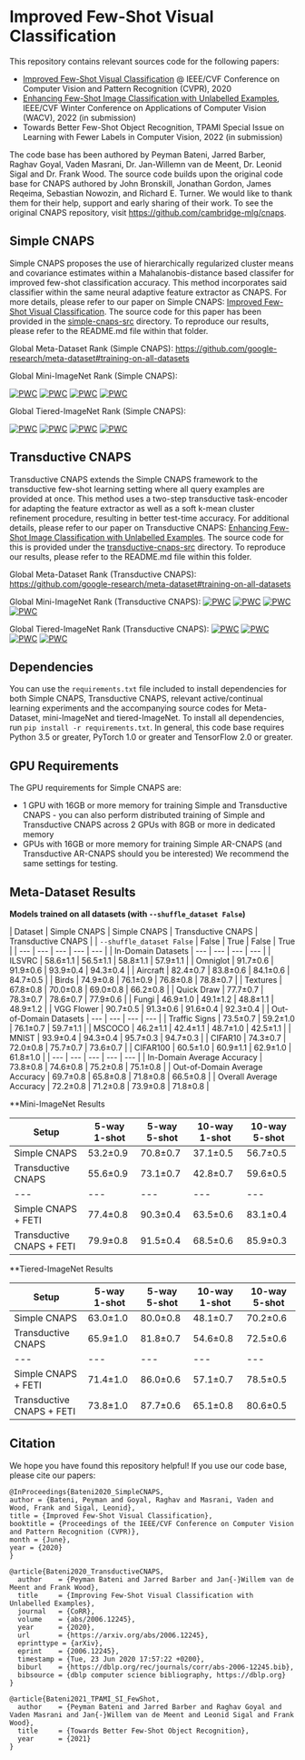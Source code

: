 # Improved Few-Shot Visual Classification

This repository contains relevant sources code for the following papers:
- [Improved Few-Shot Visual Classification](https://openaccess.thecvf.com/content_CVPR_2020/html/Bateni_Improved_Few-Shot_Visual_Classification_CVPR_2020_paper.html) @ IEEE/CVF Conference on Computer Vision and Pattern Recognition (CVPR), 2020
- [Enhancing Few-Shot Image Classification with Unlabelled Examples](https://arxiv.org/abs/2006.12245), IEEE/CVF Winter Conference on Applications of Computer Vision (WACV), 2022 (in submission)
- Towards Better Few-Shot Object Recognition, TPAMI Special Issue on Learning with Fewer Labels in Computer Vision, 2022 (in submission)

The code base has been authored by Peyman Bateni, Jarred Barber, Raghav Goyal, Vaden Masrani, Dr. Jan-Willemn van de Meent, Dr. Leonid Sigal and Dr. Frank Wood. The source code builds upon the original code base for CNAPS authored by John Bronskill, Jonathan Gordon, James Reqeima, Sebastian Nowozin, and Richard E. Turner. We would like to thank them for their help, support and early sharing of their work. To see the original CNAPS repository, visit https://github.com/cambridge-mlg/cnaps.

## Simple CNAPS

Simple CNAPS proposes the use of hierarchically regularized cluster means and covariance estimates within a Mahalanobis-distance based classifer for improved few-shot classification accuracy. This method incorporates said classifier within the same neural adaptive feature extractor as CNAPS. For more details, please refer to our paper on Simple CNAPS: [Improved Few-Shot Visual Classification](https://openaccess.thecvf.com/content_CVPR_2020/html/Bateni_Improved_Few-Shot_Visual_Classification_CVPR_2020_paper.html). The source code for this paper has been provided in the [simple-cnaps-src]() directory. To reproduce our results, please refer to the README.md file within that folder.

Global Meta-Dataset Rank (Simple CNAPS): https://github.com/google-research/meta-dataset#training-on-all-datasets

Global Mini-ImageNet Rank (Simple CNAPS):

[![PWC](https://img.shields.io/endpoint.svg?url=https://paperswithcode.com/badge/improved-few-shot-visual-classification/few-shot-image-classification-on-mini-2)](https://paperswithcode.com/sota/few-shot-image-classification-on-mini-2?p=improved-few-shot-visual-classification)
[![PWC](https://img.shields.io/endpoint.svg?url=https://paperswithcode.com/badge/improved-few-shot-visual-classification/few-shot-image-classification-on-mini-3)](https://paperswithcode.com/sota/few-shot-image-classification-on-mini-3?p=improved-few-shot-visual-classification)
[![PWC](https://img.shields.io/endpoint.svg?url=https://paperswithcode.com/badge/improved-few-shot-visual-classification/few-shot-image-classification-on-mini-12)](https://paperswithcode.com/sota/few-shot-image-classification-on-mini-12?p=improved-few-shot-visual-classification)
[![PWC](https://img.shields.io/endpoint.svg?url=https://paperswithcode.com/badge/improved-few-shot-visual-classification/few-shot-image-classification-on-mini-13)](https://paperswithcode.com/sota/few-shot-image-classification-on-mini-13?p=improved-few-shot-visual-classification)

Global Tiered-ImageNet Rank (Simple CNAPS):

[![PWC](https://img.shields.io/endpoint.svg?url=https://paperswithcode.com/badge/improved-few-shot-visual-classification/few-shot-image-classification-on-tiered)](https://paperswithcode.com/sota/few-shot-image-classification-on-tiered?p=improved-few-shot-visual-classification)
[![PWC](https://img.shields.io/endpoint.svg?url=https://paperswithcode.com/badge/improved-few-shot-visual-classification/few-shot-image-classification-on-tiered-1)](https://paperswithcode.com/sota/few-shot-image-classification-on-tiered-1?p=improved-few-shot-visual-classification)
[![PWC](https://img.shields.io/endpoint.svg?url=https://paperswithcode.com/badge/improved-few-shot-visual-classification/few-shot-image-classification-on-tiered-2)](https://paperswithcode.com/sota/few-shot-image-classification-on-tiered-2?p=improved-few-shot-visual-classification)
[![PWC](https://img.shields.io/endpoint.svg?url=https://paperswithcode.com/badge/improved-few-shot-visual-classification/few-shot-image-classification-on-tiered-3)](https://paperswithcode.com/sota/few-shot-image-classification-on-tiered-3?p=improved-few-shot-visual-classification)

## Transductive CNAPS
Transductive CNAPS extends the Simple CNAPS framework to the transductive few-shot learning setting where all query examples are provided at once. This method uses a two-step transductive task-encoder for adapting the feature extractor as well as a soft k-mean cluster refinement procedure, resulting in better test-time accuracy. For additional details, please refer to our paper on Transductive CNAPS: [Enhancing Few-Shot Image Classification with Unlabelled Examples](https://arxiv.org/abs/2006.12245). The source code for this is provided under the [transductive-cnaps-src]() directory. To reproduce our results, please refer to the README.md file within this folder.

Global Meta-Dataset Rank (Transductive CNAPS): https://github.com/google-research/meta-dataset#training-on-all-datasets

Global Mini-ImageNet Rank (Transductive CNAPS):
[![PWC](https://img.shields.io/endpoint.svg?url=https://paperswithcode.com/badge/improving-few-shot-visual-classification-with/few-shot-image-classification-on-mini-2)](https://paperswithcode.com/sota/few-shot-image-classification-on-mini-2?p=improving-few-shot-visual-classification-with)
[![PWC](https://img.shields.io/endpoint.svg?url=https://paperswithcode.com/badge/improving-few-shot-visual-classification-with/few-shot-image-classification-on-mini-3)](https://paperswithcode.com/sota/few-shot-image-classification-on-mini-3?p=improving-few-shot-visual-classification-with)
[![PWC](https://img.shields.io/endpoint.svg?url=https://paperswithcode.com/badge/improving-few-shot-visual-classification-with/few-shot-image-classification-on-mini-12)](https://paperswithcode.com/sota/few-shot-image-classification-on-mini-12?p=improving-few-shot-visual-classification-with)
[![PWC](https://img.shields.io/endpoint.svg?url=https://paperswithcode.com/badge/improving-few-shot-visual-classification-with/few-shot-image-classification-on-mini-13)](https://paperswithcode.com/sota/few-shot-image-classification-on-mini-13?p=improving-few-shot-visual-classification-with)

Global Tiered-ImageNet Rank (Transductive CNAPS):
[![PWC](https://img.shields.io/endpoint.svg?url=https://paperswithcode.com/badge/improving-few-shot-visual-classification-with/few-shot-image-classification-on-tiered)](https://paperswithcode.com/sota/few-shot-image-classification-on-tiered?p=improving-few-shot-visual-classification-with)
[![PWC](https://img.shields.io/endpoint.svg?url=https://paperswithcode.com/badge/improving-few-shot-visual-classification-with/few-shot-image-classification-on-tiered-1)](https://paperswithcode.com/sota/few-shot-image-classification-on-tiered-1?p=improving-few-shot-visual-classification-with)
[![PWC](https://img.shields.io/endpoint.svg?url=https://paperswithcode.com/badge/improving-few-shot-visual-classification-with/few-shot-image-classification-on-mini-12)](https://paperswithcode.com/sota/few-shot-image-classification-on-mini-12?p=improving-few-shot-visual-classification-with)
[![PWC](https://img.shields.io/endpoint.svg?url=https://paperswithcode.com/badge/improving-few-shot-visual-classification-with/few-shot-image-classification-on-mini-13)](https://paperswithcode.com/sota/few-shot-image-classification-on-mini-13?p=improving-few-shot-visual-classification-with)

## Dependencies
You can use the ```requirements.txt``` file included to install dependencies for both Simple CNAPS, Transductive CNAPS, relevant active/continual learning experiments and the accompanying source codes for Meta-Dataset, mini-ImageNet and tiered-ImageNet. To install all dependencies, run ```pip install -r requirements.txt```. In general, this code base requires Python 3.5 or greater, PyTorch 1.0 or greater and TensorFlow 2.0 or greater.

## GPU Requirements
The GPU requirements for Simple CNAPS are:
* 1 GPU with 16GB or more memory for training Simple and Transductive CNAPS - you can also perform distributed training of Simple and Transductive CNAPS across 2 GPUs with 8GB or more in dedicated memory
* GPUs with 16GB or more memory for training Simple AR-CNAPS (and Transductive AR-CNAPS should you be interested)
We recommend the same settings for testing.

## Meta-Dataset Results

**Models trained on all datasets (with ```--shuffle_dataset False```)**

| Dataset                         | Simple CNAPS | Simple CNAPS | Transductive CNAPS | Transductive CNAPS |
| ```--shuffle_dataset False```   | False        | True         | False              | True               |
| ---                             | ---          | ---          | ---                | ---                |
| In-Domain Datasets              | ---          | ---          | ---                | ---                |
| ILSVRC                          | 58.6±1.1     | 56.5±1.1     | 58.8±1.1           | 57.9±1.1           |
| Omniglot                        | 91.7±0.6     | 91.9±0.6     | 93.9±0.4           | 94.3±0.4           |
| Aircraft                        | 82.4±0.7     | 83.8±0.6     | 84.1±0.6           | 84.7±0.5           |
| Birds                           | 74.9±0.8     | 76.1±0.9     | 76.8±0.8           | 78.8±0.7           |
| Textures                        | 67.8±0.8     | 70.0±0.8     | 69.0±0.8           | 66.2±0.8           |
| Quick Draw                      | 77.7±0.7     | 78.3±0.7     | 78.6±0.7           | 77.9±0.6           |
| Fungi                           | 46.9±1.0     | 49.1±1.2     | 48.8±1.1           | 48.9±1.2           |
| VGG Flower                      | 90.7±0.5     | 91.3±0.6     | 91.6±0.4           | 92.3±0.4           |
| Out-of-Domain Datasets          | ---          | ---          | ---                | ---                |
| Traffic Signs                   | 73.5±0.7     | 59.2±1.0     | 76.1±0.7           | 59.7±1.1           |
| MSCOCO                          | 46.2±1.1     | 42.4±1.1     | 48.7±1.0           | 42.5±1.1           |
| MNIST                           | 93.9±0.4     | 94.3±0.4     | 95.7±0.3           | 94.7±0.3           |
| CIFAR10                         | 74.3±0.7     | 72.0±0.8     | 75.7±0.7           | 73.6±0.7           |
| CIFAR100                        | 60.5±1.0     | 60.9±1.1     | 62.9±1.0           | 61.8±1.0           |
| ---                             | ---          | ---          | ---                | ---                |
| In-Domain Average Accuracy      | 73.8±0.8     | 74.6±0.8     | 75.2±0.8           | 75.1±0.8           |
| Out-of-Domain Average Accuracy  | 69.7±0.8     | 65.8±0.8     | 71.8±0.8           | 66.5±0.8           |
| Overall Average Accuracy        | 72.2±0.8     | 71.2±0.8     | 73.9±0.8           | 71.8±0.8           |

**Mini-ImageNet Results

| Setup                           | 5-way 1-shot | 5-way 5-shot    | 10-way 1-shot    | 10-way 5-shot    |
| ---                             | ---          | ---             | ---              | ---              |
| Simple CNAPS                    | 53.2±0.9     | 70.8±0.7        | 37.1±0.5         | 56.7±0.5         |
| Transductive CNAPS              | 55.6±0.9     | 73.1±0.7        | 42.8±0.7         | 59.6±0.5         |
| ---                             | ---          | ---             | ---              | ---              |
| Simple CNAPS + FETI             | 77.4±0.8     | 90.3±0.4        | 63.5±0.6         | 83.1±0.4         |
| Transductive CNAPS + FETI       | 79.9±0.8     | 91.5±0.4        | 68.5±0.6         | 85.9±0.3         |

**Tiered-ImageNet Results

| Setup                           | 5-way 1-shot | 5-way 5-shot    | 10-way 1-shot    | 10-way 5-shot    |
| ---                             | ---          | ---             | ---              | ---              |
| Simple CNAPS                    | 63.0±1.0     | 80.0±0.8        | 48.1±0.7         | 70.2±0.6         |
| Transductive CNAPS              | 65.9±1.0     | 81.8±0.7        | 54.6±0.8         | 72.5±0.6         |
| ---                             | ---          | ---             | ---              | ---              |
| Simple CNAPS + FETI             | 71.4±1.0     | 86.0±0.6        | 57.1±0.7         | 78.5±0.5         |
| Transductive CNAPS + FETI       | 73.8±1.0     | 87.7±0.6        | 65.1±0.8         | 80.6±0.5         |

## Citation
We hope you have found this repository helpful! If you use our code base, please cite our papers:

```
@InProceedings{Bateni2020_SimpleCNAPS,
author = {Bateni, Peyman and Goyal, Raghav and Masrani, Vaden and Wood, Frank and Sigal, Leonid},
title = {Improved Few-Shot Visual Classification},
booktitle = {Proceedings of the IEEE/CVF Conference on Computer Vision and Pattern Recognition (CVPR)},
month = {June},
year = {2020}
}

@article{Bateni2020_TransductiveCNAPS,
  author    = {Peyman Bateni and Jarred Barber and Jan{-}Willem van de Meent and Frank Wood},
  title     = {Improving Few-Shot Visual Classification with Unlabelled Examples},
  journal   = {CoRR},
  volume    = {abs/2006.12245},
  year      = {2020},
  url       = {https://arxiv.org/abs/2006.12245},
  eprinttype = {arXiv},
  eprint    = {2006.12245},
  timestamp = {Tue, 23 Jun 2020 17:57:22 +0200},
  biburl    = {https://dblp.org/rec/journals/corr/abs-2006-12245.bib},
  bibsource = {dblp computer science bibliography, https://dblp.org}
}

@article{Bateni2021_TPAMI_SI_FewShot,
  author    = {Peyman Bateni and Jarred Barber and Raghav Goyal and Vaden Masrani and Jan{-}Willem van de Meent and Leonid Sigal and Frank Wood},
  title     = {Towards Better Few-Shot Object Recognition},
  year      = {2021}
}
```
